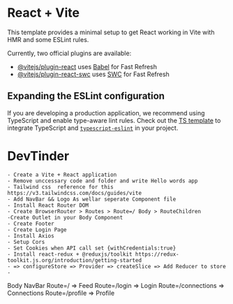# React + Vite

This template provides a minimal setup to get React working in Vite with HMR and some ESLint rules.

Currently, two official plugins are available:

- [@vitejs/plugin-react](https://github.com/vitejs/vite-plugin-react/blob/main/packages/plugin-react/README.md) uses [Babel](https://babeljs.io/) for Fast Refresh
- [@vitejs/plugin-react-swc](https://github.com/vitejs/vite-plugin-react-swc) uses [SWC](https://swc.rs/) for Fast Refresh

## Expanding the ESLint configuration

If you are developing a production application, we recommend using TypeScript and enable type-aware lint rules. Check out the [TS template](https://github.com/vitejs/vite/tree/main/packages/create-vite/template-react-ts) to integrate TypeScript and [`typescript-eslint`](https://typescript-eslint.io) in your project.



# DevTinder
    - Create a Vite + React application
    - Remove unccessary code and folder and write Hello words app 
    - Tailwind css  reference for this https://v3.tailwindcss.com/docs/guides/vite
    - Add NavBar && Logo As wellar seperate Component file
    - Install React Router DOM
    - Create BrowserRouter > Routes > Route=/ Body > RouteChildren
    -Create Outlet in your Body Component 
    - Create Footer
    - Create Login Page
    - Install Axios
    - Setup Cors
    - Set Cookies when API call set {withCredentials:true}
    - Install react-redux + @reduxjs/toolkit https://redux-toolkit.js.org/introduction/getting-started
    - => configureStore => Provider => createSlice => Add Reducer to store
    - 



Body 
    NavBar
    Route=/ => Feed
    Route=/login => Login
    Route=/connections => Connections
    Route=/profile => Profile
    


